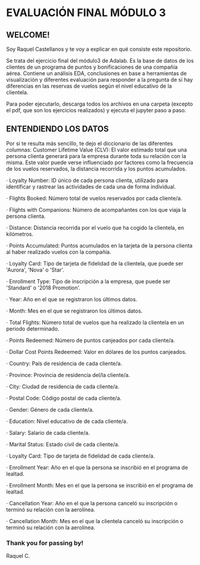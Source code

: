 # EVALUACIÓN FINAL MÓDULO 3

## WELCOME!
Soy Raquel Castellanos y te voy a explicar en qué consiste este repositorio.

Se trata del ejercicio final del módulo3 de Adalab. 
Es la base de datos de los clientes de un programa de puntos y bonificaciones de una compañía aérea.
Contiene un análisis EDA, conclusiones en base a herramientas de visualización y diferentes evaluación para responder a la pregunta de si hay diferencias en las reservas de vuelos según el nivel educativo de la clientela.

Para poder ejecutarlo, descarga todos los archivos en una carpeta (excepto el pdf, que son los ejercicios realizados) y ejecuta el jupyter paso a paso.

## ENTENDIENDO LOS DATOS
Por si te resulta más sencillo, te dejo el diccionario de las diferentes columnas:
Customer Lifetime Value (CLV): El valor estimado total que una persona clienta generará para la empresa durante toda su relación con la misma. Este valor puede verse influenciado por factores como la frecuencia de los vuelos reservados, la distancia recorrida y los puntos acumulados.

· Loyalty Number: ID único de cada persona clienta, utilizado para identificar y rastrear las actividades de cada una de forma individual.

· Flights Booked: Número total de vuelos reservados por cada cliente/a. 

· Flights with Companions: Número de acompañantes con los que viaja la persona clienta. 

· Distance: Distancia recorrida por el vuelo que ha cogido la clientela, en kilómetros. 

· Points Accumulated: Puntos acumulados en la tarjeta de la persona clienta al haber realizado vuelos con la compañía. 

· Loyalty Card: Tipo de tarjeta de fidelidad de la clientela, que puede ser 'Aurora', 'Nova' o 'Star'. 

· Enrollment Type: Tipo de inscripción a la empresa, que puede ser 'Standard' o '2018 Promotion'. 

· Year: Año en el que se registraron los últimos datos.

· Month: Mes en el que se registraron los últimos datos.

· Total Flights: Número total de vuelos que ha realizado la clientela en un periodo determinado.

· Points Redeemed: Número de puntos canjeados por cada cliente/a.

· Dollar Cost Points Redeemed: Valor en dólares de los puntos canjeados. 

· Country: País de residencia de cada cliente/a. 

· Province: Provincia de residencia del/la cliente/a.

· City: Ciudad de residencia de cada cliente/a.

· Postal Code: Código postal de cada cliente/a.

· Gender: Género de cada cliente/a.

· Education: Nivel educativo de de cada cliente/a.

· Salary: Salario de cada cliente/a.

· Marital Status: Estado civil de cada cliente/a.

· Loyalty Card: Tipo de tarjeta de fidelidad de cada cliente/a.

· Enrollment Year: Año en el que la persona se inscribió en el programa de lealtad. 

· Enrollment Month: Mes en el que la persona se inscribió en el programa de lealtad. 

· Cancellation Year: Año en el que la persona canceló su inscripción o terminó su relación con la aerolínea. 

· Cancellation Month: Mes en el que la clientela canceló su inscripción o terminó su relación con la aerolínea. 


### Thank you for passing by!
Raquel C.


